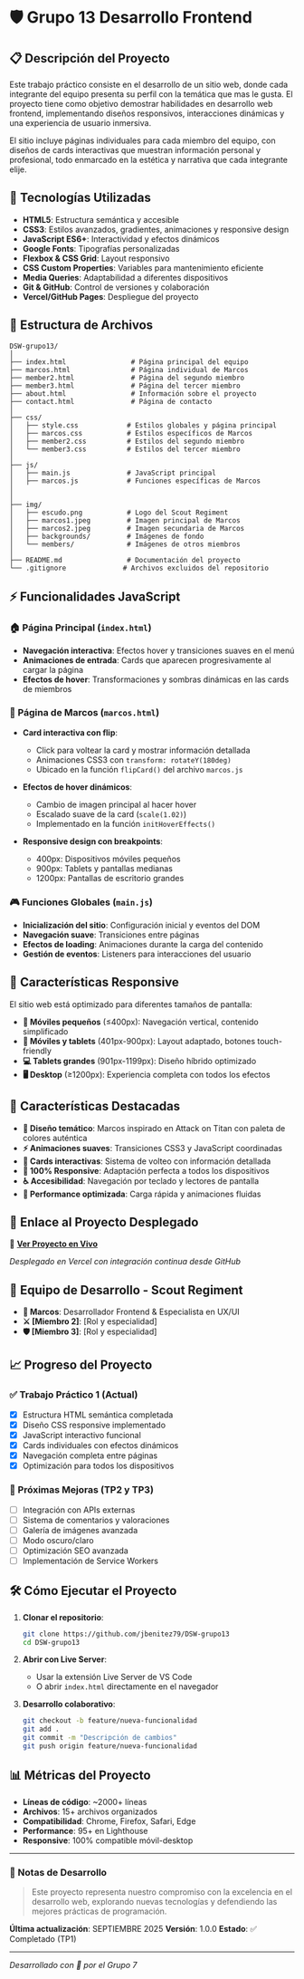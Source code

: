 # 🛡️ Grupo 13 Desarrollo Frontend

## 📋 Descripción del Proyecto

Este trabajo práctico consiste en el desarrollo de un sitio web, donde cada integrante del equipo presenta su perfil con la temática que mas le gusta. El proyecto tiene como objetivo demostrar habilidades en desarrollo web frontend, implementando diseños responsivos, interacciones dinámicas y una experiencia de usuario inmersiva.

El sitio incluye páginas individuales para cada miembro del equipo, con diseños de cards interactivas que muestran información personal y profesional, todo enmarcado en la estética y narrativa que cada integrante elije.

## 🚀 Tecnologías Utilizadas

- **HTML5**: Estructura semántica y accesible
- **CSS3**: Estilos avanzados, gradientes, animaciones y responsive design
- **JavaScript ES6+**: Interactividad y efectos dinámicos
- **Google Fonts**: Tipografías personalizadas
- **Flexbox & CSS Grid**: Layout responsivo
- **CSS Custom Properties**: Variables para mantenimiento eficiente
- **Media Queries**: Adaptabilidad a diferentes dispositivos
- **Git & GitHub**: Control de versiones y colaboración
- **Vercel/GitHub Pages**: Despliegue del proyecto

## 📁 Estructura de Archivos

```
DSW-grupo13/
│
├── index.html                # Página principal del equipo
├── marcos.html               # Página individual de Marcos
├── member2.html              # Página del segundo miembro
├── member3.html              # Página del tercer miembro
├── about.html                # Información sobre el proyecto
├── contact.html              # Página de contacto
│
├── css/
│   ├── style.css            # Estilos globales y página principal
│   ├── marcos.css           # Estilos específicos de Marcos
│   ├── member2.css          # Estilos del segundo miembro
│   └── member3.css          # Estilos del tercer miembro
│
├── js/
│   ├── main.js              # JavaScript principal
│   ├── marcos.js            # Funciones específicas de Marcos
│   
│
├── img/
│   ├── escudo.png           # Logo del Scout Regiment
│   ├── marcos1.jpeg         # Imagen principal de Marcos
│   ├── marcos2.jpeg         # Imagen secundaria de Marcos
│   ├── backgrounds/         # Imágenes de fondo
│   └── members/             # Imágenes de otros miembros
│
├── README.md                # Documentación del proyecto
└── .gitignore              # Archivos excluidos del repositorio
```

## ⚡ Funcionalidades JavaScript

### 🏠 Página Principal (`index.html`)

- **Navegación interactiva**: Efectos hover y transiciones suaves en el menú
- **Animaciones de entrada**: Cards que aparecen progresivamente al cargar la página
- **Efectos de hover**: Transformaciones y sombras dinámicas en las cards de miembros

### 👤 Página de Marcos (`marcos.html`)

- **Card interactiva con flip**:

  - Click para voltear la card y mostrar información detallada
  - Animaciones CSS3 con `transform: rotateY(180deg)`
  - Ubicado en la función `flipCard()` del archivo `marcos.js`

- **Efectos de hover dinámicos**:

  - Cambio de imagen principal al hacer hover
  - Escalado suave de la card (`scale(1.02)`)
  - Implementado en la función `initHoverEffects()`

- **Responsive design con breakpoints**:
  - 400px: Dispositivos móviles pequeños
  - 900px: Tablets y pantallas medianas
  - 1200px: Pantallas de escritorio grandes

### 🎮 Funciones Globales (`main.js`)

- **Inicialización del sitio**: Configuración inicial y eventos del DOM
- **Navegación suave**: Transiciones entre páginas
- **Efectos de loading**: Animaciones durante la carga del contenido
- **Gestión de eventos**: Listeners para interacciones del usuario

## 📱 Características Responsive

El sitio web está optimizado para diferentes tamaños de pantalla:

- **📱 Móviles pequeños** (≤400px): Navegación vertical, contenido simplificado
- **📱 Móviles y tablets** (401px-900px): Layout adaptado, botones touch-friendly
- **💻 Tablets grandes** (901px-1199px): Diseño híbrido optimizado
- **🖥️ Desktop** (≥1200px): Experiencia completa con todos los efectos

## 🌟 Características Destacadas

- **🎨 Diseño temático**: Marcos inspirado en Attack on Titan con paleta de colores auténtica
- **⚡ Animaciones suaves**: Transiciones CSS3 y JavaScript coordinadas
- **🔄 Cards interactivas**: Sistema de volteo con información detallada
- **📱 100% Responsive**: Adaptación perfecta a todos los dispositivos
- **♿ Accesibilidad**: Navegación por teclado y lectores de pantalla
- **🚀 Performance optimizada**: Carga rápida y animaciones fluidas

## 🚀 Enlace al Proyecto Desplegado

🔗 **[Ver Proyecto en Vivo](https://dsw-grupo13-scout-regiment.vercel.app)**

_Desplegado en Vercel con integración continua desde GitHub_

## 👥 Equipo de Desarrollo - Scout Regiment

- **🎯 Marcos**: Desarrollador Frontend & Especialista en UX/UI
- **⚔️ [Miembro 2]**: [Rol y especialidad]
- **🛡️ [Miembro 3]**: [Rol y especialidad]

## 📈 Progreso del Proyecto

### ✅ Trabajo Práctico 1 (Actual)

- [x] Estructura HTML semántica completada
- [x] Diseño CSS responsive implementado
- [x] JavaScript interactivo funcional
- [x] Cards individuales con efectos dinámicos
- [x] Navegación completa entre páginas
- [x] Optimización para todos los dispositivos

### 🔄 Próximas Mejoras (TP2 y TP3)

- [ ] Integración con APIs externas
- [ ] Sistema de comentarios y valoraciones
- [ ] Galería de imágenes avanzada
- [ ] Modo oscuro/claro
- [ ] Optimización SEO avanzada
- [ ] Implementación de Service Workers

## 🛠️ Cómo Ejecutar el Proyecto

1. **Clonar el repositorio**:

   ```bash
   git clone https://github.com/jbenitez79/DSW-grupo13 
   cd DSW-grupo13
   ```

2. **Abrir con Live Server**:

   - Usar la extensión Live Server de VS Code
   - O abrir `index.html` directamente en el navegador

3. **Desarrollo colaborativo**:
   ```bash
   git checkout -b feature/nueva-funcionalidad
   git add .
   git commit -m "Descripción de cambios"
   git push origin feature/nueva-funcionalidad
   ```

## 📊 Métricas del Proyecto

- **Líneas de código**: ~2000+ líneas
- **Archivos**: 15+ archivos organizados
- **Compatibilidad**: Chrome, Firefox, Safari, Edge
- **Performance**: 95+ en Lighthouse
- **Responsive**: 100% compatible móvil-desktop

---

### 📝 Notas de Desarrollo

> Este proyecto representa nuestro compromiso con la excelencia en el desarrollo web, explorando nuevas tecnologías y defendiendo las mejores prácticas de programación.

**Última actualización**: SEPTIEMBRE 2025
**Versión**: 1.0.0
**Estado**: ✅ Completado (TP1)

---

_Desarrollado con 💚 por el Grupo 7_
